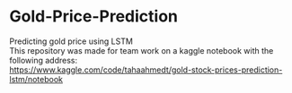 # Gold-Price-Prediction
Predicting gold price using LSTM
 <br>This repository was made for team work on a kaggle notebook with the following address:
 <br>https://www.kaggle.com/code/tahaahmedt/gold-stock-prices-prediction-lstm/notebook
